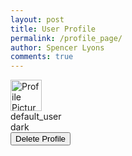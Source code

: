 ```yaml
---
layout: post
title: User Profile
permalink: /profile_page/
author: Spencer Lyons
comments: true
---
```


<html lang="en">
<head>
    <meta charset="UTF-8">
    <meta name="viewport" content="width=device-width, initial-scale=1.0">
    <title>User Profile</title>
    <link rel="stylesheet" href="/holiday_frontend/assets/css/profile_style.css">
</head>
<body>
    <div class="profile-header">
        <img id="link" src="{{ site.baseurl }}/images/gifitinatorlogo.png" width="50" height="50" alt="Profile Picture" /> 
        <div class="name" id="username">default_user</div>
        <div class="theme" id="theme-preference">dark</div>
        <button id="delete-btn" class="delete-button">Delete Profile</button>
    </div>
    <script>
        // Fetch user data and populate the profile
        async function loadProfile(username) {
            const apiUrl = `${pythonURI}/api/user_profile/${username}`;
            try {
                const response = await fetch(apiUrl, {
                    ...fetchOptions,
                    method: 'GET',
                    headers: { 'Content-Type': 'application/json' }
                });
                const data = await response.json();
                if (!data.user_id) {
                    console.log("User ID not found.")
                } else {
                    // Populate profile details
                    document.getElementById('link').src = data.link || '/images/gifitinatorlogo.png';
                    document.getElementById('username').textContent = data.name || 'Unknown User';
                    document.getElementById('theme-preference').textContent = `Preferred Theme: ${data.theme || 'Light'}`;
                }
            } catch (error) {
                console.error('Error fetching profile data:', error);
            }
        }
        // Load profile on page load
        async function deleteProfile() {
            const confirmation = confirm('Are you sure you want to delete this profile?');
            if (!confirmation) return;
            try {
                const response = await fetch(`${apiUrl}`, {
                    ...fetchOptions,
                    method: 'POST',
                    headers: { 'Content-Type': 'application/json' },
                    body: JSON.stringify({ user_id: 1 })
                });
                if (response.ok) {
                    alert('Profile deleted successfully!');
                    document.getElementById('link').src = '/images/gifitinatorlogo.png';
                    document.getElementById('username').textContent = 'Unknown User';
                    document.getElementById('theme-preference').textContent = 'Preferred Theme: Light';
                    localStorage.removeItem("user_id");
                } else {
                    const errorData = await response.json();
                    alert(`Error deleting profile: ${errorData.message}`);
                }
            } catch (error) {
                console.error('Error deleting profile:', error);
            }
        }
        // Load profile on page load
        document.addEventListener('DOMContentLoaded', async function() {
            const baseurl = document.querySelector('.trigger').getAttribute('data-baseurl');
            console.log("Base URL:", baseurl);
            const username = await getCredentials(baseurl);
            const loginArea = document.getElementById('profile-header');
            if (username) {
                loadProfile(username); // Fetch user ID based on username
                document.getElementById('delete-btn').addEventListener('click', deleteProfile);
                loginArea.innerHTML = `<a href="${baseurl}/profile/${username}">${username}</a>`;
            } else {
                loginArea.innerHTML = `<a href="${baseurl}/login">Login</a>`;
                localStorage.setItem('authenticated', 'false');
            }
        });
    </script>
</body>
</html>